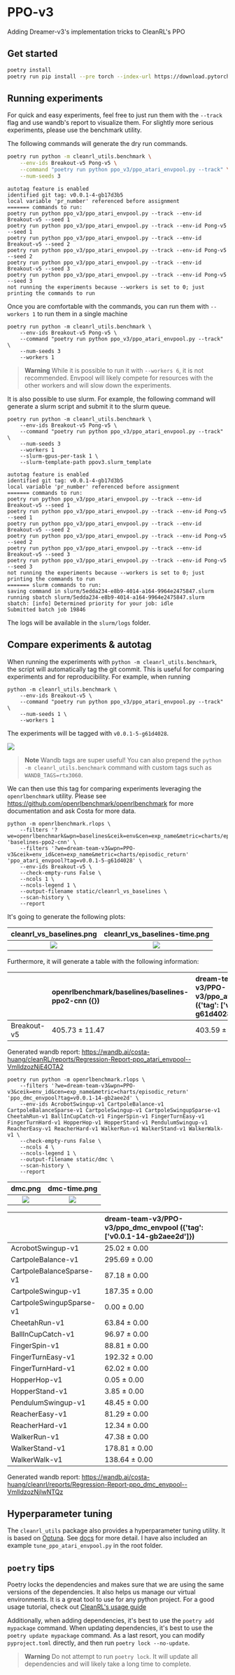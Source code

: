 # PPO-v3
Adding Dreamer-v3's implementation tricks to CleanRL's PPO

## Get started

```bash
poetry install
poetry run pip install --pre torch --index-url https://download.pytorch.org/whl/nightly/cu117
```


## Running experiments

For quick and easy experiments, feel free to just run them with the `--track` flag and use wandb's report to visualize them. For slightly more serious experiments, please use the benchmark utility.

The following commands will generate the dry run commands.
```bash
poetry run python -m cleanrl_utils.benchmark \
    --env-ids Breakout-v5 Pong-v5 \
    --command "poetry run python ppo_v3/ppo_atari_envpool.py --track" \
    --num-seeds 3
```
```
autotag feature is enabled
identified git tag: v0.0.1-4-gb17d3b5
local variable 'pr_number' referenced before assignment
======= commands to run:
poetry run python ppo_v3/ppo_atari_envpool.py --track --env-id Breakout-v5 --seed 1
poetry run python ppo_v3/ppo_atari_envpool.py --track --env-id Pong-v5 --seed 1
poetry run python ppo_v3/ppo_atari_envpool.py --track --env-id Breakout-v5 --seed 2
poetry run python ppo_v3/ppo_atari_envpool.py --track --env-id Pong-v5 --seed 2
poetry run python ppo_v3/ppo_atari_envpool.py --track --env-id Breakout-v5 --seed 3
poetry run python ppo_v3/ppo_atari_envpool.py --track --env-id Pong-v5 --seed 3
not running the experiments because --workers is set to 0; just printing the commands to run
```

Once you are comfortable with the commands, you can run them with `--workers 1` to run them in a single machine

```
poetry run python -m cleanrl_utils.benchmark \
    --env-ids Breakout-v5 Pong-v5 \
    --command "poetry run python ppo_v3/ppo_atari_envpool.py --track" \
    --num-seeds 3
    --workers 1
```

>**Warning** While it is possible to run it with `--workers 6`, it is not recommended. Envpool will likely compete for resources with the other workers and will slow down the experiments.

It is also possible to use slurm. For example, the following command will generate a slurm script and submit it to the slurm queue.

```
poetry run python -m cleanrl_utils.benchmark \
    --env-ids Breakout-v5 Pong-v5 \
    --command "poetry run python ppo_v3/ppo_atari_envpool.py --track" \
    --num-seeds 3
    --workers 1
    --slurm-gpus-per-task 1 \
    --slurm-template-path ppov3.slurm_template
```
```
autotag feature is enabled
identified git tag: v0.0.1-4-gb17d3b5
local variable 'pr_number' referenced before assignment
======= commands to run:
poetry run python ppo_v3/ppo_atari_envpool.py --track --env-id Breakout-v5 --seed 1
poetry run python ppo_v3/ppo_atari_envpool.py --track --env-id Pong-v5 --seed 1
poetry run python ppo_v3/ppo_atari_envpool.py --track --env-id Breakout-v5 --seed 2
poetry run python ppo_v3/ppo_atari_envpool.py --track --env-id Pong-v5 --seed 2
poetry run python ppo_v3/ppo_atari_envpool.py --track --env-id Breakout-v5 --seed 3
poetry run python ppo_v3/ppo_atari_envpool.py --track --env-id Pong-v5 --seed 3
not running the experiments because --workers is set to 0; just printing the commands to run
======= slurm commands to run:
saving command in slurm/5edda234-e8b9-4014-a164-9964e2475847.slurm
running sbatch slurm/5edda234-e8b9-4014-a164-9964e2475847.slurm
sbatch: [info] Determined priority for your job: idle
Submitted batch job 19846
```

The logs will be available in the `slurm/logs` folder.


## Compare experiments & autotag

When running the experiments with `python -m cleanrl_utils.benchmark`, the script will automatically tag the git commit. This is useful for comparing experiments and for reproducibility. For example, when running 

```
python -m cleanrl_utils.benchmark \
    --env-ids Breakout-v5 \
    --command "poetry run python ppo_v3/ppo_atari_envpool.py --track" \
    --num-seeds 1 \
    --workers 1
```

The experiments will be tagged with `v0.0.1-5-g61d4028`.

![](static/autotag.png)

> **Note** Wandb tags are super useful! You can also prepend the `python -m cleanrl_utils.benchmark` command with custom tags such as `WANDB_TAGS=rtx3060`. 


We can then use this tag for comparing experiments leveraging the `openrlbenchmark` utility. Please see https://github.com/openrlbenchmark/openrlbenchmark for more documentation and ask Costa for more data.

```
python -m openrlbenchmark.rlops \
    --filters '?we=openrlbenchmark&wpn=baselines&ceik=env&cen=exp_name&metric=charts/episodic_return' 'baselines-ppo2-cnn' \
    --filters '?we=dream-team-v3&wpn=PPO-v3&ceik=env_id&cen=exp_name&metric=charts/episodic_return' 'ppo_atari_envpool?tag=v0.0.1-5-g61d4028' \
    --env-ids Breakout-v5 \
    --check-empty-runs False \
    --ncols 1 \
    --ncols-legend 1 \
    --output-filename static/cleanrl_vs_baselines \
    --scan-history \
    --report
```
It's going to generate the following plots:

| cleanrl_vs_baselines.png             |  cleanrl_vs_baselines-time.png |
:-------------------------:|:-------------------------:
![](static/cleanrl_vs_baselines.png)  |  ![](static/cleanrl_vs_baselines-time.png)


Furthermore, it will generate a table with the following information:

|             | openrlbenchmark/baselines/baselines-ppo2-cnn ({})   | dream-team-v3/PPO-v3/ppo_atari_envpool ({'tag': ['v0.0.1-5-g61d4028']})   |
|:------------|:----------------------------------------------------|:--------------------------------------------------------------------------|
| Breakout-v5 | 405.73 ± 11.47                                      | 403.59 ± 0.00                                                             |



Generated wandb report: https://wandb.ai/costa-huang/cleanRL/reports/Regression-Report-ppo_atari_envpool--VmlldzozNjE4OTA2

```
poetry run python -m openrlbenchmark.rlops \
    --filters '?we=dream-team-v3&wpn=PPO-v3&ceik=env_id&cen=exp_name&metric=charts/episodic_return' 'ppo_dmc_envpool?tag=v0.0.1-14-gb2aee2d' \
    --env-ids AcrobotSwingup-v1 CartpoleBalance-v1 CartpoleBalanceSparse-v1 CartpoleSwingup-v1 CartpoleSwingupSparse-v1 CheetahRun-v1 BallInCupCatch-v1 FingerSpin-v1 FingerTurnEasy-v1 FingerTurnHard-v1 HopperHop-v1 HopperStand-v1 PendulumSwingup-v1 ReacherEasy-v1 ReacherHard-v1 WalkerRun-v1 WalkerStand-v1 WalkerWalk-v1 \
    --check-empty-runs False \
    --ncols 4 \
    --ncols-legend 1 \
    --output-filename static/dmc \
    --scan-history \
    --report
```

| dmc.png             |  dmc-time.png |
:-------------------------:|:-------------------------:
![](static/dmc.png)  |  ![](static/dmc-time.png)


|                          | dream-team-v3/PPO-v3/ppo_dmc_envpool ({'tag': ['v0.0.1-14-gb2aee2d']})   |
|:-------------------------|:-------------------------------------------------------------------------|
| AcrobotSwingup-v1        | 25.02 ± 0.00                                                             |
| CartpoleBalance-v1       | 295.69 ± 0.00                                                            |
| CartpoleBalanceSparse-v1 | 87.18 ± 0.00                                                             |
| CartpoleSwingup-v1       | 187.35 ± 0.00                                                            |
| CartpoleSwingupSparse-v1 | 0.00 ± 0.00                                                              |
| CheetahRun-v1            | 63.84 ± 0.00                                                             |
| BallInCupCatch-v1        | 96.97 ± 0.00                                                             |
| FingerSpin-v1            | 88.81 ± 0.00                                                             |
| FingerTurnEasy-v1        | 192.32 ± 0.00                                                            |
| FingerTurnHard-v1        | 62.02 ± 0.00                                                             |
| HopperHop-v1             | 0.05 ± 0.00                                                              |
| HopperStand-v1           | 3.85 ± 0.00                                                              |
| PendulumSwingup-v1       | 48.45 ± 0.00                                                             |
| ReacherEasy-v1           | 81.29 ± 0.00                                                             |
| ReacherHard-v1           | 12.34 ± 0.00                                                             |
| WalkerRun-v1             | 47.38 ± 0.00                                                             |
| WalkerStand-v1           | 178.81 ± 0.00                                                            |
| WalkerWalk-v1            | 138.64 ± 0.00                                                            |


Generated wandb report: https://wandb.ai/costa-huang/cleanrl/reports/Regression-Report-ppo_dmc_envpool--VmlldzozNjIwNTQz

## Hyperparameter tuning

The `cleanrl_utils` package also provides a hyperparameter tuning utility. It is based on [Optuna](https://optuna.org/). See [docs](https://docs.cleanrl.dev/advanced/hyperparameter-tuning/) for more detail. I have also included an example `tune_ppo_atari_envpool.py` in the root folder.


## `poetry` tips

Poetry locks the dependencies and makes sure that we are using the same versions of the dependencies. It also helps us manage our virtual environments. It is a great tool to use for any python project. For a good usage tutorial, check out [CleanRL's usage guide](https://docs.cleanrl.dev/get-started/basic-usage/)

Additionally, when adding dependencies, it's best to use the `poetry add mypackage` command. When updating dependencies, it's best to use the `poetry update mypackage` command. As a last resort, you can modify `pyproject.toml` directly, and then run `poetry lock --no-update`.

>**Warning** Do not attempt to run `poetry lock`. It will update all dependencies and will likely take a long time to complete.

